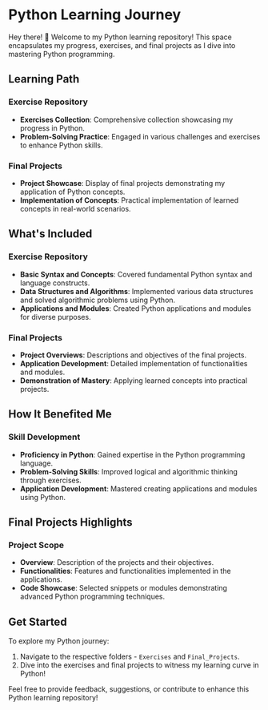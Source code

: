 # Python Learning Journey

Hey there! 👋 Welcome to my Python learning repository! This space encapsulates my progress, exercises, and final projects as I dive into mastering Python programming.

## Learning Path

### Exercise Repository
- **Exercises Collection**: Comprehensive collection showcasing my progress in Python.
- **Problem-Solving Practice**: Engaged in various challenges and exercises to enhance Python skills.

### Final Projects
- **Project Showcase**: Display of final projects demonstrating my application of Python concepts.
- **Implementation of Concepts**: Practical implementation of learned concepts in real-world scenarios.

## What's Included

### Exercise Repository
- **Basic Syntax and Concepts**: Covered fundamental Python syntax and language constructs.
- **Data Structures and Algorithms**: Implemented various data structures and solved algorithmic problems using Python.
- **Applications and Modules**: Created Python applications and modules for diverse purposes.

### Final Projects
- **Project Overviews**: Descriptions and objectives of the final projects.
- **Application Development**: Detailed implementation of functionalities and modules.
- **Demonstration of Mastery**: Applying learned concepts into practical projects.

## How It Benefited Me

### Skill Development
- **Proficiency in Python**: Gained expertise in the Python programming language.
- **Problem-Solving Skills**: Improved logical and algorithmic thinking through exercises.
- **Application Development**: Mastered creating applications and modules using Python.

## Final Projects Highlights

### Project Scope
- **Overview**: Description of the projects and their objectives.
- **Functionalities**: Features and functionalities implemented in the applications.
- **Code Showcase**: Selected snippets or modules demonstrating advanced Python programming techniques.

## Get Started

To explore my Python journey:
1. Navigate to the respective folders - `Exercises` and `Final_Projects`.
2. Dive into the exercises and final projects to witness my learning curve in Python!

Feel free to provide feedback, suggestions, or contribute to enhance this Python learning repository!
